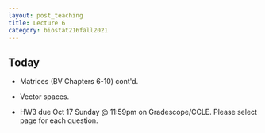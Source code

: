 ```yaml
---
layout: post_teaching
title: Lecture 6
category: biostat216fall2021
---
```


## Today

* Matrices (BV Chapters 6-10) cont'd.

* Vector spaces.

* HW3 due Oct 17 Sunday @ 11:59pm on Gradescope/CCLE. Please select page for each question.
